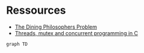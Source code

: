 # Ressources
- [The Dining Philosophers Problem](https://medium.com/swlh/the-dining-philosophers-problem-bbdb92e6b788)
- [Threads, mutex and concurrent programming in C](https://www.codequoi.com/en/threads-mutexes-and-concurrent-programming-in-c/)

```mermaid
graph TD


```